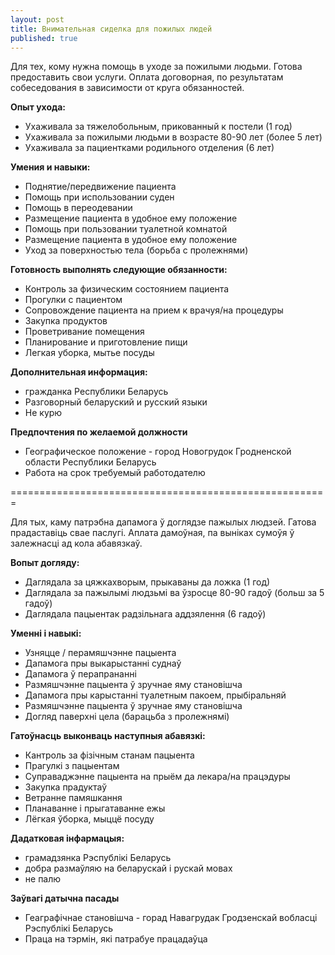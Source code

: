 ```yaml
---
layout: post
title: Внимательная сиделка для пожилых людей
published: true
---
```


Для тех, кому нужна помощь в уходе за пожилыми людьми. Готова предоставить свои услуги. Оплата договорная, по результатам собеседования в зависимости от круга обязанностей.

**Опыт ухода:**
- Ухаживала за тяжелобольным, прикованный к постели (1 год)
- Ухаживала за пожилыми людьми в возрасте 80-90 лет (более 5 лет)
- Ухаживала за пациентками родильного отделения (6 лет)

**Умения и навыки:**
- Поднятие/передвижение пациента
- Помощь при использовании суден
- Помощь в переодевании
- Размещение пациента в удобное ему положение 
- Помощь при пользовании туалетной комнатой
- Размещение пациента в удобное ему положение
- Уход за поверхностью тела (борьба с пролежнями)

**Готовность выполнять следующие обязанности:**
- Контроль за физическим состоянием пациента
- Прогулки с пациентом
- Сопровождение пациента на прием к врачуя/на процедуры
- Закупка продуктов
- Проветривание помещения 
- Планирование и приготовление пищи
- Легкая уборка, мытье посуды

**Дополнительная информация:**
- гражданка Республики Беларусь
- Разговорный беларуский и русский языки
- Не курю

**Предпочтения по желаемой должности**
- Географическое положение - город Новогрудок Гродненской области Республики Беларусь
- Работа на срок требуемый работодателю

=======================================================

Для тых, каму патрэбна дапамога ў доглядзе пажылых людзей. Гатова прадаставіць свае паслугі. Аплата дамоўная, па выніках сумоўя ў залежнасці ад кола абавязкаў.

**Вопыт догляду:**

- Даглядала за цяжкахворым, прыкаваны да ложка (1 год)
- Даглядала за пажылымі людзьмі ва ўзросце 80-90 гадоў (больш за 5 гадоў)
- Даглядала пацыентак радзільнага аддзялення (6 гадоў)

**Уменні і навыкі:**

- Узняцце / перамяшчэнне пацыента
- Дапамога пры выкарыстанні суднаў
- Дапамога ў перапрананні
- Размяшчэнне пацыента ў зручнае яму становішча
- Дапамога пры карыстанні туалетным пакоем, прыбіральняй
- Размяшчэнне пацыента ў зручнае яму становішча
- Догляд паверхні цела (барацьба з пролежнямі)

**Гатоўнасць выконваць наступныя абавязкі:**

- Кантроль за фізічным станам пацыента
- Прагулкі з пацыентам
- Суправаджэнне пацыента на прыём да лекара/на працэдуры
- Закупка прадуктаў
- Ветранне памяшкання
- Планаванне і прыгатаванне ежы
- Лёгкая ўборка, мыццё посуду

**Дадатковая інфармацыя:**

- грамадзянка Рэспублікі Беларусь
- добра размаўляю на беларускай і рускай мовах
- не палю

**Заўвагі датычна пасады**

- Геаграфічнае становішча - горад Навагрудак Гродзенскай вобласці Рэспублікі Беларусь
- Праца на тэрмін, які патрабуе працадаўца

